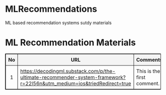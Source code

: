 # MLRecommendations
ML based recommendation systems sutdy materials
<!DOCTYPE html>
<html lang="en">
<head>
    <meta charset="UTF-8">
    <meta name="viewport" content="width=device-width, initial-scale=1.0">
    <title>Table with URL and Comments</title>
</head>
<body>
    <h1>ML Recommendation Materials</h1>
    <table style="width: 100%; border: 1px solid black; border-collapse: collapse;">
        <thead>
            <tr style="background-color: #f4f4f4;">
                <th style="border: 1px solid black; padding: 8px;">No</th>
                <th style="border: 1px solid black; padding: 8px;">URL</th>
                <th style="border: 1px solid black; padding: 8px;">Comments</th>
            </tr>
        </thead>
        <tbody>
            <tr>
                <td style="border: 1px solid black; padding: 8px; text-align: center;">1</td>
                <td style="border: 1px solid black; padding: 8px;"><a href="https://example.com" target="_blank">https://decodingml.substack.com/p/the-ultimate-recommender-system-framework?r=22l56n&utm_medium=ios&triedRedirect=true</a></td>
                <td style="border: 1px solid black; padding: 8px;">This is the first comment.</td>
            </tr>
        </tbody>
    </table>
</body>
</html>
